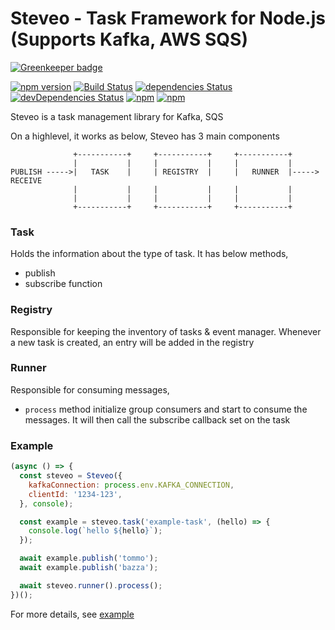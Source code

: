 # Steveo - Task Framework for Node.js (Supports Kafka, AWS SQS)

[![Greenkeeper badge](https://badges.greenkeeper.io/ordermentum/steveo.svg)](https://greenkeeper.io/)

[![npm version](https://badge.fury.io/js/steveo.svg)](https://badge.fury.io/js/steveo)
[![Build Status](https://travis-ci.org/ordermentum/steveo.svg?branch=master)](https://travis-ci.org/ordermentum/steveo)
[![dependencies Status](https://david-dm.org/ordermentum/steveo/status.svg)](https://david-dm.org/ordermentum/steveo)
[![devDependencies Status](https://david-dm.org/ordermentum/steveo/dev-status.svg)](https://david-dm.org/ordermentum/steveo?type=dev)
[![npm](https://img.shields.io/npm/l/steveo.svg)](https://www.npmjs.com/package/steveo)
[![npm](https://img.shields.io/npm/dt/steveo.svg)](https://www.npmjs.com/package/steveo)


Steveo is a task management library for Kafka, SQS

On a highlevel, it works as below, Steveo has 3 main components
```
              +-----------+     +-----------+     +-----------+
              |           |     |           |     |           |
PUBLISH ----->|   TASK    |     | REGISTRY  |     |   RUNNER  |-----> RECEIVE
              |           |     |           |     |           |
              |           |     |           |     |           |
              +-----------+     +-----------+     +-----------+
```

### Task

Holds the information about the type of task. It has below methods,
  - publish
  - subscribe function

### Registry

Responsible for keeping the inventory of tasks & event manager. Whenever a new task is created, an entry will be added in the registry

### Runner

Responsible for consuming messages,
 - `process` method initialize group consumers and start to consume the messages. It will then call the subscribe callback set on the task

### Example

```javascript
(async () => {
  const steveo = Steveo({
    kafkaConnection: process.env.KAFKA_CONNECTION,
    clientId: '1234-123',
  }, console);

  const example = steveo.task('example-task', (hello) => {
    console.log(`hello ${hello}`);
  });

  await example.publish('tommo');
  await example.publish('bazza');

  await steveo.runner().process();
})();
```

For more details, see [example](https://github.com/ordermentum/steveo/blob/master/example/README.md)
